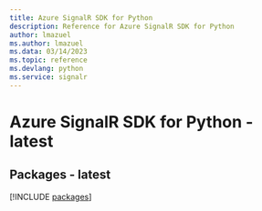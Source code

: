```yaml
---
title: Azure SignalR SDK for Python
description: Reference for Azure SignalR SDK for Python
author: lmazuel
ms.author: lmazuel
ms.data: 03/14/2023
ms.topic: reference
ms.devlang: python
ms.service: signalr
---
```

# Azure SignalR SDK for Python - latest
## Packages - latest
[!INCLUDE [packages](signalr-index.md)]